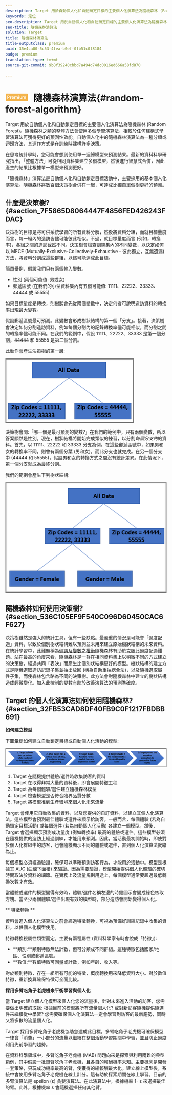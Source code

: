 ```yaml
---
description: Target 用於自動個人化和自動鎖定目標的主要個人化演算法為隨機森林 (Random Forest)。隨機森林之類的整體方法會使用多個學習演算法，相較於任何建構式學習演算法可獲得更好的預測性效能。自動個人化中的隨機森林演算法為一種分類或迴歸方法，其運作方式是在訓練時建構許多決策。
keywords: 定位
seo-description: Target 用於自動個人化和自動鎖定目標的主要個人化演算法為隨機森林 (Random Forest)。隨機森林之類的整體方法會使用多個學習演算法，相較於任何建構式學習演算法可獲得更好的預測性效能。自動個人化中的隨機森林演算法為一種分類或迴歸方法，其運作方式是在訓練時建構許多決策。
seo-title: 隨機森林演算法
solution: Target
title: 隨機森林演算法
title-outputclass: premium
uuid: 35e4ca00-5c53-4fea-b0ef-0fb51c0f8184
badge: premium
translation-type: tm+mt
source-git-commit: 9b8f39240cbbd7a494d74dc0016ed666a58fd870

---
```



# ![PREMIUM](/help/assets/premium.png) 隨機森林演算法{#random-forest-algorithm}

Target 用於自動個人化和自動鎖定目標的主要個人化演算法為隨機森林 (Random Forest)。隨機森林之類的整體方法會使用多個學習演算法，相較於任何建構式學習演算法可獲得更好的預測性效能。自動個人化中的隨機森林演算法為一種分類或迴歸方法，其運作方式是在訓練時建構許多決策。

在思考統計學時，您可能會想到使用單一迴歸模型來預測結果。最新的資料科學研究指出，「整體方法」可從相同資料集建立多個模型，然後進行智慧式合併，因此產生的結果比根據單一模型來預測更好。

「隨機森林」演算法是自動個人化和自動鎖定目標活動中，主要採用的基本個人化演算法。隨機森林將數百個決策樹合併在一起，可達成比獨自單個樹更好的預測。

## 什麼是決策樹? {#section_7F5865D8064447F4856FED426243FDAC}

決策樹的目標是將可供系統學習的所有資料分解，然後將資料分組，而就目標量度而言，每一組內的造訪皆儘可能彼此相似。不過，就目標量度而言 (例如，轉換率)，各組之間的造訪截然不同。決策樹會檢查訓練集內的不同變數，以決定如何以 MECE (Mutually-Exclusive-Collectively-Exhaustive - 彼此獨立，互無遺漏) 方法，將資料分割成這些群組，以儘可能達成此目標。

簡單舉例，假設我們只有兩個輸入變數。

* 性別 (兩個可能值: 男或女)
* 郵遞區號 (在我們的小型資料集內有五個可能值: 11111、22222、33333、44444 或 55555)

如果目標量度是轉換，則樹狀會先從兩個變數中，決定何者可說明造訪資料的轉換率出現最大變數。

假設郵遞區號最可預測。此變數會形成樹狀結構的第一個「分支」。接著，決策樹會決定如何分割造訪資料，例如每個分割內的記錄轉換率儘可能相似，而分割之間的轉換率儘可能不同。在我們的範例中，假設 11111、22222、33333 是第一個分割，44444 和 55555 是第二個分割。

此動作會產生決策樹的第一層:

![](assets/decsion_tree_1.png)

決策樹會問:「哪一個是最可預測的變數?」在我們的範例中，只有兩個變數，所以答案顯然是性別。現在，樹狀結構將開始完成類似的練習，以分割*每個分支內*的資料。首先，以 11111、22222 和 33333 分支為例。在這些郵遞區號中，如果男和女的轉換率不同，則會有兩個分葉 (男和女)，而此分支也就完成。在另一個分支中 (44444 和 55555)，假設男和女的轉換方式之間沒有統計差異。在此情況下，第一個分支就成為最終分割。

我們的範例會產生下列樹狀結構:

![](assets/decsion_tree_2.png)

## 隨機森林如何使用決策樹?  {#section_536C105EF9F540C096D60450CAC6F627}

決策樹雖然是強大的統計工具，但有一些缺點。最嚴重的情況是可能會「過度配適」資料，以致於個別樹狀結構難以預測並未用來建立原始樹狀結構的未來資料。在統計學習中，此難題稱為[偏誤及變數之權衡](https://en.wikipedia.org/wiki/Bias%E2%80%93variance_tradeoff)隨機森林有助於克服此過度配適難題。站在最高的角度來看，隨機森林是一群在相同資料集上以稍微不同的方式建立的決策樹，經過共同「表決」而產生比個別狀結構更好的模型。樹狀結構的建立方式是隨機選取造訪記錄子集並抽出放回 (稱為自助重抽總合法)，以及隨機選取屬性子集，而使森林包含略為不同的決策樹。此方法會對隨機森林中建立的樹狀結構造成輕微變化。加入此控制的變數有助於改善演算法的預測準確度。

## Target 的個人化演算法如何使用隨機森林?  {#section_32FB53CAD8DF40FB9C0F1217FBDBB691}

**如何建立模型**

下圖彙總如何建立自動鎖定目標或自動個人化活動的模型:

![](assets/random_forest_flow.png)

1. Target 在隨機提供體驗/選件時收集訪客的資料
1. Target 在取得非常大量的資料後，即會展開特徵工程
1. Target 為每個體驗/選件建立隨機森林模型
1. Target 檢查模型是否符合臨界品質分數
1. Target 將模型推到生產環境來個人化未來流量

Target 會使用它自動收集的資料，以及您提供的自訂資料，以建立其個人化演算法。這些模型會預測最佳體驗或選件來顯示給訪客。一般而言，每個體驗 (若為自動鎖定目標活動) 或每個選件 (若為自動個人化活動) 各建立一個模型。然後，Target 會選擇顯示預測成功量度 (例如轉換率) 最高的體驗或選件。這些模型必須在隨機提供的造訪上經過訓練，才能用來預測。因此，當活動最初開始時，即使對於個人化群組中的訪客，也會隨機顯示不同的體驗或選件，直到個人化演算法就緒為止。

每個模型必須經過驗證，確保可以準確預測訪客行為，才能用於活動中。模型是根據其 AUC (曲線下面積) 來驗證。因為需要驗證，模型開始提供個人化體驗的確切時間取決於資料的細節。在實務上及流量規劃用途上，每個模型通常要超過最低轉換次數才有效。

當體驗或選件的模型變得有效時，體驗/選件名稱左邊的時鐘圖示會變成綠色核取方塊。當至少兩個體驗/選件出現有效的模型時，部分造訪會開始變得個人化。

** 特徵轉換 **

資料會進入個人化演算法之前會經過特徵轉換，可視為預備好訓練記錄中收集的資料，以供個人化模型使用。

特徵轉換視屬性類型而定。主要有兩種屬性 (資料科學家有時會說成「特徵」):

* **類別:**類別特徵無法計數，但可分類成不同群組。這種特徵包括國家/地區、性別或郵遞區號。
* **數值:**數值特徵可測量或計數，例如年齡、收入等。

對於類別特徵，存在一組所有可能的特徵，概度轉換用來降低資料大小。對於數值特徵，重新換算確保特徵可全面比較。

**採用多臂吃角子老虎機來平衡學習與個人化**

當 Target 建立個人化模型來個人化您的流量後，針對未來進入活動的訪客，您需要做出明確的取捨: 根據目前的模型將所有流量個人化? 或對新訪客隨機提供隨選件來繼續從中學習? 您需要確保個人化演算法一定會學習到訪客的最新趨勢，同時又將多數的流量個人化。

Target 採用多臂吃角子老虎機協助您達成此目標。多臂吃角子老虎機可確保模型一律會「消費」一小部分的流量以繼續在整個活動學習期間中學習，並且防止過度利用先前學習的趨勢。

在資料科學領域中，多臂吃角子老虎機 (MAB) 問題向來是探索與利用兩難的典型範例，其中假設一批單臂吃角子老虎機，且各自的報酬機率未知。主要概念是開發一套策略，只玩成功機率最高的臂，使獲得的總報酬最大化。建立線上模型後，系統中會使用多臂吃角子老虎機在線上計分。這有助於探索期間在線上學習。目前的多臂演算法是 epsilon (ε) 貪婪演算法。在此演算法中，根據機率 1- ε 來選擇最佳的臂。此外，根據機率 ε 會隨機選擇任何其他臂。
